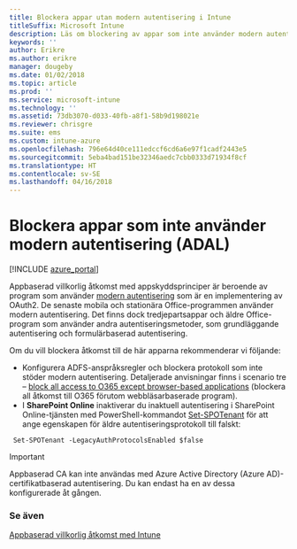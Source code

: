 ```yaml
---
title: Blockera appar utan modern autentisering i Intune
titleSuffix: Microsoft Intune
description: Läs om blockering av appar som inte använder modern autentisering (ADAL).
keywords: ''
author: Erikre
ms.author: erikre
manager: dougeby
ms.date: 01/02/2018
ms.topic: article
ms.prod: ''
ms.service: microsoft-intune
ms.technology: ''
ms.assetid: 73db3070-d033-40fb-a8f1-58b9d198021e
ms.reviewer: chrisgre
ms.suite: ems
ms.custom: intune-azure
ms.openlocfilehash: 796e64d40ce111edccf6cd6a6e97f1cadf2443e5
ms.sourcegitcommit: 5eba4bad151be32346aedc7cbb0333d71934f8cf
ms.translationtype: HT
ms.contentlocale: sv-SE
ms.lasthandoff: 04/16/2018
---
```

# <a name="block-apps-that-do-not-use-modern-authentication-adal"></a>Blockera appar som inte använder modern autentisering (ADAL)

[!INCLUDE [azure_portal](./includes/azure_portal.md)]

Appbaserad villkorlig åtkomst med appskyddsprinciper är beroende av program som använder [modern autentisering](https://support.office.com/article/Using-Office-365-modern-authentication-with-Office-clients-776c0036-66fd-41cb-8928-5495c0f9168a) som är en implementering av OAuth2. De senaste mobila och stationära Office-programmen använder modern autentisering. Det finns dock tredjepartsappar och äldre Office-program som använder andra autentiseringsmetoder, som grundläggande autentisering och formulärbaserad autentisering.

Om du vill blockera åtkomst till de här apparna rekommenderar vi följande:

* Konfigurera ADFS-anspråksregler och blockera protokoll som inte stöder modern autentisering. Detaljerade anvisningar finns i scenario tre – [block all access to O365 except browser-based applications](https://technet.microsoft.com/library/dn592182.aspx) (blockera all åtkomst till O365 förutom webbläsarbaserade program).
* I **SharePoint Online** inaktiverar du inaktuell autentisering i SharePoint Online-tjänsten med PowerShell-kommandot [Set-SPOTenant](https://technet.microsoft.com/library/fp161390.aspx) för att ange egenskapen för äldre autentiseringsprotokoll till falskt:

```
 Set-SPOTenant -LegacyAuthProtocolsEnabled $false
```


>[!IMPORTANT]
>Appbaserad CA kan inte användas med Azure Active Directory (Azure AD)-certifikatbaserad autentisering. Du kan endast ha en av dessa konfigurerade åt gången.

### <a name="see-also"></a>Se även
[Appbaserad villkorlig åtkomst med Intune](app-based-conditional-access-intune.md)
